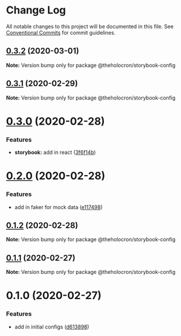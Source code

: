 # Change Log

All notable changes to this project will be documented in this file.
See [Conventional Commits](https://conventionalcommits.org) for commit guidelines.

## [0.3.2](https://github.com/the-holocron/threepio/compare/@theholocron/storybook-config@0.3.1...@theholocron/storybook-config@0.3.2) (2020-03-01)

**Note:** Version bump only for package @theholocron/storybook-config





## [0.3.1](https://github.com/the-holocron/threepio/compare/@theholocron/storybook-config@0.3.0...@theholocron/storybook-config@0.3.1) (2020-02-29)

**Note:** Version bump only for package @theholocron/storybook-config





# [0.3.0](https://github.com/the-holocron/threepio/compare/@theholocron/storybook-config@0.2.0...@theholocron/storybook-config@0.3.0) (2020-02-28)


### Features

* **storybook:** add in react ([3f6f14b](https://github.com/the-holocron/threepio/commit/3f6f14b4a15ba61f39ee8b1128c1a8b747f3c1b3))





# [0.2.0](https://github.com/the-holocron/threepio/compare/@theholocron/storybook-config@0.1.2...@theholocron/storybook-config@0.2.0) (2020-02-28)


### Features

* add in faker for mock data ([e117498](https://github.com/the-holocron/threepio/commit/e117498d6095a43fe25f19e016601c7020a2e2d7))





## [0.1.2](https://github.com/the-holocron/threepio/compare/@theholocron/storybook-config@0.1.1...@theholocron/storybook-config@0.1.2) (2020-02-28)

**Note:** Version bump only for package @theholocron/storybook-config





## [0.1.1](https://github.com/the-holocron/threepio/compare/@theholocron/storybook-config@0.1.0...@theholocron/storybook-config@0.1.1) (2020-02-27)

**Note:** Version bump only for package @theholocron/storybook-config





# 0.1.0 (2020-02-27)


### Features

* add in initial configs ([d613898](https://github.com/the-holocron/threepio/commit/d613898f18bb20b7fc879d80c15f025555de2765))
